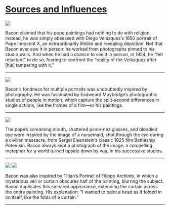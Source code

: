 # [Sources and Influences](http://artsmia.github.io/griot/#/stories/1192)

![](http://cdn.dx.artsmia.org/thumbs/tn_null.jpg)

Bacon claimed that his pope paintings had nothing to do with religion. Instead, he was simply obsessed with Diego Velázquez’s 1650 portrait of Pope Innocent X, an extraordinarily lifelike and revealing depiction. Not that Bacon ever saw it in person: he worked from photographs pinned to his studio walls. And when he had a chance to see it in person, in 1954, he “felt reluctant” to do so, fearing to confront the “reality of the Velázquez after [his] tampering with it.”

---

![](http://cdn.dx.artsmia.org/thumbs/tn_null.jpg)

Bacon’s fondness for multiple portraits was undoubtedly inspired by photography. He was fascinated by Eadweard Muybridge’s photographic studies of people in motion, which capture the split-second differences in single actions, like the frames of a film—or his paintings.

---

![](http://cdn.dx.artsmia.org/thumbs/tn_null.jpg)

The pope’s screaming mouth, shattered pince-nez glasses, and bloodied eye were inspired by the image of a nursemaid, shot through the eye during a civilian massacre, from Sergei Eisenstein’s classic 1925 film Battleship Potemkin. Bacon always kept a photograph of the image, a compelling metaphor for a world turned upside down by war, in his successive studios.

---

![](http://cdn.dx.artsmia.org/thumbs/tn_null.jpg)
![](http://cdn.dx.artsmia.org/thumbs/tn_.jpg)

Bacon was also inspired by Titian’s Portrait of Filippo Archinto, in which a mysterious veil or curtain obscures half of the painting, blurring the subject. Bacon duplicates this smeared appearance, extending the curtain across the entire painting. His explanation: “I wanted to paint a head as if folded in on itself, like the folds of a curtain.”

---
